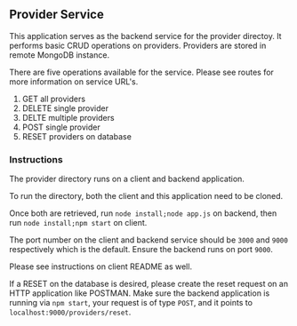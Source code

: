 ## Provider Service

This application serves as the backend service for the provider directoy. It performs basic CRUD operations on providers. Providers are stored in remote MongoDB instance.

There are five operations available for the service. Please see routes for more information on service URL's.

1. GET all providers
2. DELETE single provider
3. DELTE multiple providers
4. POST single provider
5. RESET providers on database

### Instructions

The provider directory runs on a client and backend application.

To run the directory, both the client and this application need to be cloned.

Once both are retrieved, run `node install;node app.js` on backend, then run `node install;npm start` on client.

The port number on the client and backend service should be `3000` and `9000` respectively which is the default. Ensure the backend runs on port `9000`.

Please see instructions on client README as well.

If a RESET on the database is desired, please create the reset request on an HTTP application like POSTMAN. Make sure the backend application is running via `npm start`, your request is of type `POST`, and it points to `localhost:9000/providers/reset`.
